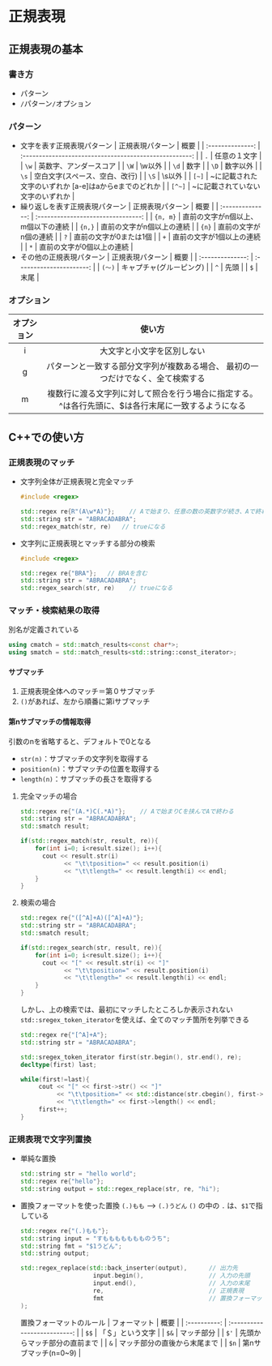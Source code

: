 # 正規表現

## 正規表現の基本

### 書き方

* パターン
* `/`パターン`/`オプション

### パターン

* 文字を表す正規表現パターン
    | 正規表現パターン |                          概要                          |
    | :--------------: | :----------------------------------------------------: |
    |       `.`        |                      任意の１文字                      |
    |       `\w`       |                 英数字、アンダースコア                 |
    |       `\W`       |                         \w以外                         |
    |       `\d`       |                          数字                          |
    |       `\D`       |                        数字以外                        |
    |       `\s`       |             空白文字(スペース、空白、改行)             |
    |       `\S`       |                         \s以外                         |
    |      `[~]`       | ~に記載された文字のいずれか  [a-e]はaからeまでのどれか |
    |      `[^~]`      |           ~に記載されていない文字のいずれか            |
* 繰り返しを表す正規表現パターン
    | 正規表現パターン |                概要                |
    | :--------------: | :--------------------------------: |
    |     `{n, m}`     | 直前の文字がn個以上、m個以下の連続 |
    |      `{n,}`      |     直前の文字がn個以上の連続      |
    |      `{n}`       |       直前の文字がn個の連続        |
    |       `?`        |       直前の文字が0または1個       |
    |       `+`        |     直前の文字が1個以上の連続      |
    |       `*`        |     直前の文字が0個以上の連続      |
* その他の正規表現パターン
    | 正規表現パターン |           概要           |
    | :--------------: | :----------------------: |
    |      `(〜)`      | キャプチャ(グルーピング) |
    |       `^`        |           先頭           |
    |       `$`        |           末尾           |

### オプション

| オプション |                                                使い方                                                |
| :--------: | :--------------------------------------------------------------------------------------------------: |
|     i      |                                      大文字と小文字を区別しない                                      |
|     g      |           パターンと一致する部分文字列が複数ある場合、  最初の一つだけでなく、全て検索する           |
|     m      | 複数行に渡る文字列に対して照合を行う場合に指定する。  ^は各行先頭に、$は各行末尾に一致するようになる |

## C++での使い方

### 正規表現のマッチ

* 文字列全体が正規表現と完全マッチ

    ```c++
    #include <regex>

    std::regex re{R"(A\w*A)"};    // Aで始まり、任意の数の英数字が続き、Aで終わる
    std::string str = "ABRACADABRA";
    std::regex_match(str, re)   // trueになる
    ```

* 文字列に正規表現とマッチする部分の検索

    ```c++
    #include <regex>

    std::regex re{"BRA"};   // BRAを含む
    std::string str = "ABRACADABRA";
    std::regex_search(str, re)    // trueになる
    ```

### マッチ・検索結果の取得

別名が定義されている

```c++
using cmatch = std::match_results<const char*>;
using smatch = std::match_results<std::string::const_iterator>;
```

#### サブマッチ

1. 正規表現全体へのマッチ＝第０サブマッチ
2. `()`があれば、左から順番に第iサブマッチ

#### 第nサブマッチの情報取得

引数のnを省略すると、デフォルトで0となる

* `str(n)`：サブマッチの文字列を取得する
* `position(n)`：サブマッチの位置を取得する
* `length(n)`：サブマッチの長さを取得する

1. 完全マッチの場合

    ```c++
    std::regex re{"(A.*)C(.*A)"};    // Aで始まりCを挟んでAで終わる
    std::string str = "ABRACADABRA";
    std::smatch result;

    if(std::regex_match(str, result, re)){
        for(int i=0; i<result.size(); i++){
          cout << result.str(i)
                << "\t\tposition=" << result.position(i)
                << "\t\tlength=" << result.length(i) << endl;
        }
    }
    ```

2. 検索の場合

    ```c++
    std::regex re{"([^A]+A)([^A]+A)"};
    std::string str = "ABRACADABRA";
    std::smatch result;

    if(std::regex_search(str, result, re)){
        for(int i=0; i<result.size(); i++){
          cout << "[" << result.str(i) << "]"
                << "\t\tposition=" << result.position(i)
                << "\t\tlength=" << result.length(i) << endl;
        }
    }
    ```

    しかし、上の検索では、最初にマッチしたところしか表示されない
   `std::sregex_token_iterator`を使えば、全てのマッチ箇所を列挙できる

   ```c++
   std::regex re{"[^A]+A"};
   std::string str = "ABRACADABRA";

   std::sregex_token_iterator first(str.begin(), str.end(), re);
   decltype(first) last;

   while(first!=last){
        cout << "[" << first->str() << "]"
             << "\t\tposition=" << std::distance(str.cbegin(), first->first)
             << "\t\tlength=" << first->length() << endl;
        first++;
   }
   ```

### 正規表現で文字列置換

* 単純な置換

    ```c++
    std::string str = "hello world";
    std::regex re{"hello"};
    std::string output = std::regex_replace(str, re, "hi");
    ```

* 置換フォーマットを使った置換
    `(.)もも` --> `(.)うどん`
    `()` の中の `.` は、`$1`で指している

    ```c++
    std::regex re{"(.)もも"};
    std::string input = "すももももももものうち";
    std::string fmt = "$1うどん";
    std::string output;

    std::regex_replace(std::back_inserter(output),      // 出力先
                        input.begin(),                  // 入力の先頭
                        input.end(),                    // 入力の末尾
                        re,                             // 正規表現
                        fmt                             // 置換フォーマット
    );
    ```

    置換フォーマットのルール
    | フォーマット |             概要             |
    | :----------: | :--------------------------: |
    |     `$$`     |       「＄」という文字       |
    |     `$&`     |          マッチ部分          |
    |     `$'`     | 先頭からマッチ部分の直前まで |
    |     `&`      | マッチ部分の直後から末尾まで |
    |     `$n`     |     第nサブマッチ(n=0~9)     |

